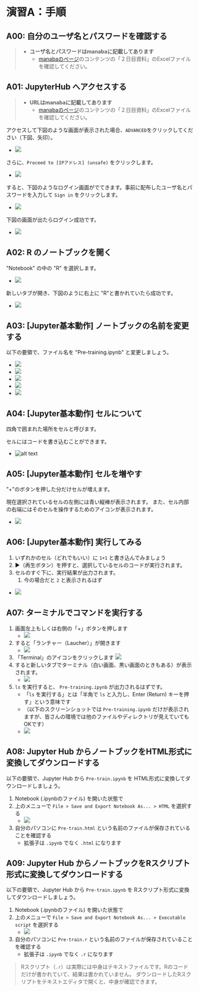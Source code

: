 # 演習A：手順

## A00: 自分のユーザ名とパスワードを確認する

> - **ユーザ名とパスワードはmanabaに記載してあります**  
>   - [manabaのページ](https://manaba.tsukuba.ac.jp/ct/course_3315867)のコンテンツの「２日目資料」のExcelファイルを確認してください。

## A01: JupyterHub へアクセスする

> - **URLはmanabaに記載してあります**  
>   - [manabaのページ](https://manaba.tsukuba.ac.jp/ct/course_3315867)のコンテンツの「２日目資料」のExcelファイルを確認してください。

アクセスして下図のような画面が表示された場合、`ADVANCED`をクリックしてください（下図、矢印）。

- ![](img/2021-02-06-19-57-07.png)

さらに、`Proceed to [IPアドレス] (unsafe)` をクリックします。

- ![](img/2021-02-06-19-58-57.png)

すると、下図のようなログイン画面がでてきます。事前に配布したユーザ名とパスワードを入力して `Sign in` をクリックします。

- ![](img/2021-02-06-19-59-19.png)

下図の画面が出たらログイン成功です。

- ![](img/20240119134826.png)

## A02: R のノートブックを開く

"Notebook" の中の "R" を選択します。

- ![](img/20240119134934.png)

新しいタブが開き、下図のように右上に "R"と書かれていたら成功です。

- ![](img/20240119135046.png)

## A03: [Jupyter基本動作] ノートブックの名前を変更する

以下の要領で、ファイル名を "Pre-training.ipynb" と変更しましょう。

- ![](img/20240119135223.png)
- ![](img/20240119135259.png)
- ![](img/20240119135402.png)
- ![](img/20240119135505.png)
- ![](img/20240119135544.png)

## A04: [Jupyter基本動作] セルについて

四角で囲まれた場所をセルと呼びます。

セルにはコードを書き込むことができます。

- ![alt text](img/image.png)

## A05: [Jupyter基本動作] セルを増やす

"+"のボタンを押した分だけセルが増えます。

現在選択されているセルの左側には青い縦棒が表示されます。
また、セル内部の右端にはそのセルを操作するためのアイコンが表示されます。

- ![](img/20240119135757.png)

## A06: [Jupyter基本動作] 実行してみる

1. いずれかのセル（どれでもいい）に `1+1` と書き込んでみましょう
2. ▶（再生ボタン）を押すと、選択しているセルのコードが実行されます。
3. セルのすぐ下に、実行結果が出力されます。
   1. 今の場合だと `2` と表示されるはず

- ![](img/20240119135918.png)

## A07: ターミナルでコマンドを実行する

1. 画面左上もしくは右側の「+」ボタンを押します
   - ![](img/20240119140046.png)
2. すると「ランチャー（Laucher）」が開きます
   - ![](img/20240119140120.png)
3. 「Terminal」のアイコンをクリックします
   ![](img/2025-01-11-10-52-13.png)
4. すると新しいタブでターミナル（白い画面、黒い画面のときもある）が表示されます。
   - ![](img/20240119140233.png)
5. `ls` を実行すると、 `Pre-training.ipynb` が出力されるはずです。
   - 「`ls` を実行する」とは「半角で `ls` と入力し、Enter (Return) キーを押す」という意味です
   - （以下のスクリーンショットでは `Pre-training.ipynb` だけが表示されますが、皆さんの環境では他のファイルやディレクトリが見えていてもOKです）
   - ![](img/20240119140404.png)

## A08: Jupyter Hub からノートブックをHTML形式に変換してダウンロードする

以下の要領で、Jupyter Hub から  `Pre-train.ipynb` を HTML形式に変換してダウンロードしましょう。

1. Notebook (.ipynbのファイル) を開いた状態で
2. 上のメニューで `File > Save and Export Notebook As... > HTML` を選択する
   - ![](img/20240120140224.png)
3. 自分のパソコンに `Pre-train.html` という名前のファイルが保存されていることを確認する
   - 拡張子は `.ipynb` でなく `.html` になります

## A09: Jupyter Hub からノートブックをRスクリプト形式に変換してダウンロードする

以下の要領で、Jupyter Hub から  `Pre-train.ipynb` を Rスクリプト形式に変換してダウンロードしましょう。

1. Notebook (.ipynbのファイル) を開いた状態で
2. 上のメニューで `File > Save and Export Notebook As... > Executable script` を選択する
   - ![](img/2025-01-11-23-56-24.png)
3. 自分のパソコンに `Pre-train.r` という名前のファイルが保存されていることを確認する
   - 拡張子は `.ipynb` でなく `.r` になります

> Rスクリプト（`.r`）は実際には中身はテキストファイルです。Rのコードだけが書かれていて、結果は書かれていません。
> ダウンロードしたRスクリプトをテキストエディタで開くと、中身が確認できます。
